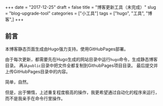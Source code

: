 +++
date = "2017-12-25"
draft = false
title = "博客更新工具（未完成）"
slug = "blog-upgrade-tool"
categories = ["小工具"]
tags = ["hugo", "工具", "博客",]
+++

## 前言

本博客静态页面生成由Hugo强力支持。使用GitHubPages部署。
  
由于每次更新，都需要先在Hugo生成的网站目录中运行`hugo`命令，生成静态博客目录。
再从`public`目录中把文件全都复制到GithubPages项目目录。
最后提交并上传GitHubPages目录中的内容。
  
简单，自然。

但是，出于懒惰，上述重复程度极高的操作，我更希望通过自动化的程序来运行，而不是我亲手在命令行里操作。


